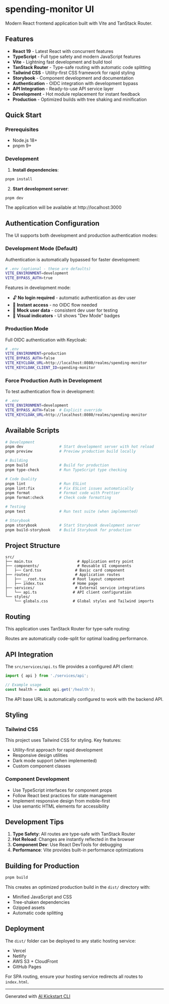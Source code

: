 # spending-monitor UI

Modern React frontend application built with Vite and TanStack Router.

## Features

- **React 19** - Latest React with concurrent features
- **TypeScript** - Full type safety and modern JavaScript features
- **Vite** - Lightning fast development and build tool
- **TanStack Router** - Type-safe routing with automatic code splitting
- **Tailwind CSS** - Utility-first CSS framework for rapid styling
- **Storybook** - Component development and documentation
- **Authentication** - OIDC integration with development bypass
- **API Integration** - Ready-to-use API service layer
- **Development** - Hot module replacement for instant feedback
- **Production** - Optimized builds with tree shaking and minification

## Quick Start

### Prerequisites

- Node.js 18+
- pnpm 9+

### Development

1. **Install dependencies**:

```bash
pnpm install
```

2. **Start development server**:

```bash
pnpm dev
```

The application will be available at http://localhost:3000

## Authentication Configuration

The UI supports both development and production authentication modes:

### Development Mode (Default)

Authentication is automatically bypassed for faster development:

```bash
# .env (optional - these are defaults)
VITE_ENVIRONMENT=development
VITE_BYPASS_AUTH=true
```

Features in development mode:

- 🔓 **No login required** - automatic authentication as dev user
- 🚀 **Instant access** - no OIDC flow needed
- 👤 **Mock user data** - consistent dev user for testing
- 🎯 **Visual indicators** - UI shows "Dev Mode" badges

### Production Mode

Full OIDC authentication with Keycloak:

```bash
# .env
VITE_ENVIRONMENT=production
VITE_BYPASS_AUTH=false
VITE_KEYCLOAK_URL=http://localhost:8080/realms/spending-monitor
VITE_KEYCLOAK_CLIENT_ID=spending-monitor
```

### Force Production Auth in Development

To test authentication flow in development:

```bash
# .env
VITE_ENVIRONMENT=development
VITE_BYPASS_AUTH=false  # Explicit override
VITE_KEYCLOAK_URL=http://localhost:8080/realms/spending-monitor
```

## Available Scripts

```bash
# Development
pnpm dev                # Start development server with hot reload
pnpm preview            # Preview production build locally

# Building
pnpm build              # Build for production
pnpm type-check         # Run TypeScript type checking

# Code Quality
pnpm lint               # Run ESLint
pnpm lint:fix           # Fix ESLint issues automatically
pnpm format             # Format code with Prettier
pnpm format:check       # Check code formatting

# Testing
pnpm test               # Run test suite (when implemented)

# Storybook
pnpm storybook          # Start Storybook development server
pnpm build-storybook    # Build Storybook for production
```

## Project Structure

```
src/
├── main.tsx                    # Application entry point
├── components/                 # Reusable UI components
│   ├── Card.tsx               # Basic card component
├── routes/                    # Application routes
│   ├── __root.tsx            # Root layout component
│   ├── index.tsx             # Home page
├── services/                  # External service integrations
│   └── api.ts                # API client configuration
└── styles/
    └── globals.css           # Global styles and Tailwind imports
```

## Routing

This application uses TanStack Router for type-safe routing:

Routes are automatically code-split for optimal loading performance.

## API Integration

The `src/services/api.ts` file provides a configured API client:

```typescript
import { api } from './services/api';

// Example usage
const health = await api.get('/health');
```

The API base URL is automatically configured to work with the backend API.

## Styling

### Tailwind CSS

This project uses Tailwind CSS for styling. Key features:

- Utility-first approach for rapid development
- Responsive design utilities
- Dark mode support (when implemented)
- Custom component classes

### Component Development

- Use TypeScript interfaces for component props
- Follow React best practices for state management
- Implement responsive design from mobile-first
- Use semantic HTML elements for accessibility

## Development Tips

1. **Type Safety**: All routes are type-safe with TanStack Router
2. **Hot Reload**: Changes are instantly reflected in the browser
3. **Component Dev**: Use React DevTools for debugging
4. **Performance**: Vite provides built-in performance optimizations

## Building for Production

```bash
pnpm build
```

This creates an optimized production build in the `dist/` directory with:

- Minified JavaScript and CSS
- Tree-shaken dependencies
- Gzipped assets
- Automatic code splitting

## Deployment

The `dist/` folder can be deployed to any static hosting service:

- Vercel
- Netlify
- AWS S3 + CloudFront
- GitHub Pages

For SPA routing, ensure your hosting service redirects all routes to `index.html`.

---

Generated with [AI Kickstart CLI](https://github.com/your-org/ai-kickstart)
